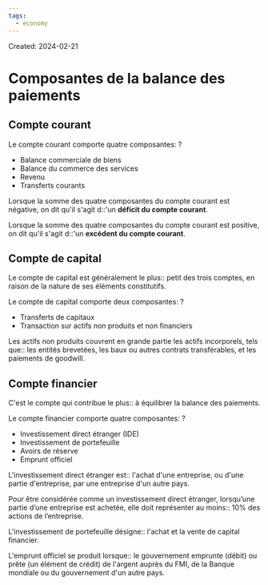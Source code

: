 ```yaml
---
tags:
  - economy
---
```

Created: 2024-02-21

# Composantes de la balance des paiements

## Compte courant

Le compte courant comporte quatre composantes:
?
- Balance commerciale de biens
- Balance du commerce des services
- Revenu
- Transferts courants

Lorsque la somme des quatre composantes du compte courant est négative, on dit qu'il s'agit d::'un **déficit du compte courant**.

Lorsque la somme des quatre composantes du compte courant est positive, on dit qu'il s'agit d::'un **excédent du compte courant**.
<!--SR:!2024-02-26,1,230-->

## Compte de capital

Le compte de capital est généralement le plus:: petit des trois comptes, en raison de la nature de ses éléments constitutifs.
<!--SR:!2024-02-28,3,250-->

Le compte de capital comporte deux composantes:
?
- Transferts de capitaux
- Transaction sur actifs non produits et non financiers
<!--SR:!2024-02-26,1,230-->

Les actifs non produits couvrent en grande partie les actifs incorporels, tels que:: les entités brevetées, les baux ou autres contrats transférables, et les paiements de goodwill.
<!--SR:!2024-02-26,1,230-->
## Compte financier

C'est le compte qui contribue le plus:: à équilibrer la balance des paiements.
<!--SR:!2024-02-28,3,250-->

Le compte financier comporte quatre composantes:
?
- Investissement direct étranger (IDE)
- Investissement de portefeuille
- Avoirs de réserve
- Emprunt officiel


L'investissement direct étranger est:: l'achat d'une entreprise, ou d'une partie d'entreprise, par une entreprise d'un autre pays.

Pour être considérée comme un investissement direct étranger, lorsqu’une partie d’une entreprise est achetée, elle doit représenter au moins:: 10% des actions de l’entreprise.
<!--SR:!2024-02-28,3,250-->

L'investissement de portefeuille désigne:: l'achat et la vente de capital financier.

L'emprunt officiel se produit lorsque:: le gouvernement emprunte (débit) ou prête (un élément de crédit) de l'argent auprès du FMI, de la Banque mondiale ou du gouvernement d'un autre pays.
